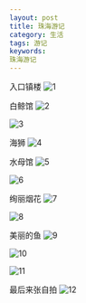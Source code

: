 ```yaml
---
layout: post
title: 珠海游记
category: 生活
tags: 游记
keywords: 
珠海游记
---
```

入口镇楼
![1](/public/img/Zhuhai/1.jpg)

白鲸馆
![2](/public/img/Zhuhai/2.jpg)

![3](/public/img/Zhuhai/3.jpg)

海狮
![4](/public/img/Zhuhai/4.jpg)

水母馆
![5](/public/img/Zhuhai/5.jpg)

![6](/public/img/Zhuhai/6.jpg)

绚丽烟花
![7](/public/img/Zhuhai/7.jpg)

![8](/public/img/Zhuhai/8.jpg)

美丽的鱼
![9](/public/img/Zhuhai/9.jpg)

![10](/public/img/Zhuhai/10.jpg)

![11](/public/img/Zhuhai/11.jpg)

最后来张自拍
![12](/public/img/Zhuhai/12.jpg)
